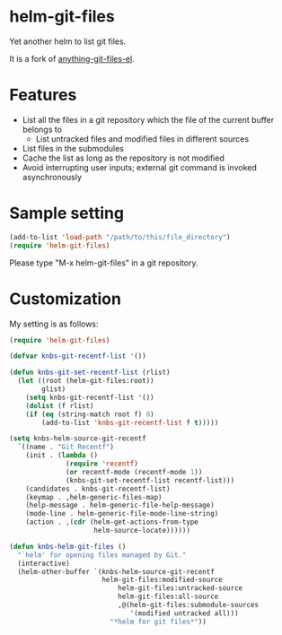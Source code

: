 helm-git-files
==============

Yet another helm to list git files.

It is a fork of [anything-git-files-el](http://github.com/tarao/anything-git-files-el).

Features
==============

- List all the files in a git repository which the file of the current buffer belongs to
  - List untracked files and modified files in different sources
- List files in the submodules
- Cache the list as long as the repository is not modified
- Avoid interrupting user inputs; external git command is invoked asynchronously


Sample setting
==============

```lisp
(add-to-list 'load-path "/path/to/this/file_directory")
(require 'helm-git-files)
```

Please type "M-x helm-git-files" in a git repository.


Customization
==============
My setting is as follows:

```lisp
(require 'helm-git-files)

(defvar knbs-git-recentf-list '())

(defun knbs-git-set-recentf-list (rlist)
  (let ((root (helm-git-files:root))
        glist)
    (setq knbs-git-recentf-list '())
    (dolist (f rlist)
    (if (eq (string-match root f) 0)
        (add-to-list 'knbs-git-recentf-list f t)))))

(setq knbs-helm-source-git-recentf
  `((name . "Git Recentf")
    (init . (lambda ()
              (require 'recentf)
              (or recentf-mode (recentf-mode 1))
              (knbs-git-set-recentf-list recentf-list)))
    (candidates . knbs-git-recentf-list)
    (keymap . ,helm-generic-files-map)
    (help-message . helm-generic-file-help-message)
    (mode-line . helm-generic-file-mode-line-string)
    (action . ,(cdr (helm-get-actions-from-type
                     helm-source-locate))))))

(defun knbs-helm-git-files ()
  "`helm' for opening files managed by Git."
  (interactive)
  (helm-other-buffer `(knbs-helm-source-git-recentf
                       helm-git-files:modified-source
                           helm-git-files:untracked-source
                           helm-git-files:all-source
                           ,@(helm-git-files:submodule-sources
                              '(modified untracked all)))
                         "*helm for git files*"))
```
